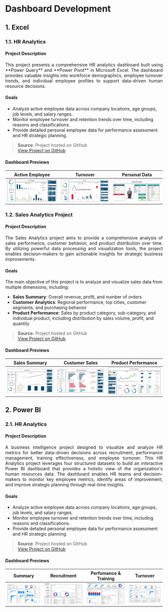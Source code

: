 # Dashboard Development

## 1. Excel

### 1.1. HR Analytics

#### Project Description
<p align= "justify">
This project presents a comprehensive HR analytics dashboard built using **Power Query** and **Power Pivot** in Microsoft Excel. The dashboard provides valuable insights into workforce demographics, employee turnover trends, and individual employee profiles to support data-driven human resource decisions.
</p>

#### Goals
- Analyze active employee data across company locations, age groups, job levels, and salary ranges.
- Monitor employee turnover and retention trends over time, including reasons and classifications.
- Provide detailed personal employee data for performance assessment and HR strategic planning.

> **Source**: Project hosted on GitHub  
> [View Project on GitHub]([https://github.com/denindrap23/Machine-Learning/edit/main/Investigate-Hotel-Business-using-Data-Visualization](https://github.com/denindrap23/Dashboard_Development/tree/main/Excel/HR_Analytics))

#### Dashboard Previews

| Active Employee | Turnover | Personal Data |
|-----------------|----------|---------------|
| ![Active](Excel/HR_Analytics/image/active.png) | ![Turnover](Excel/HR_Analytics/image/turnover.png) | ![Personal](Excel/HR_Analytics/image/personal.png) |

### 1.2. Sales Analytics Project

#### Project Description
<p align= "justify">
The Sales Analytics project aims to provide a comprehensive analysis of sales performance, customer behavior, and product distribution over time. By utilizing powerful data processing and visualization tools, the project enables decision-makers to gain actionable insights for strategic business improvements.
</p>

#### Goals
The main objective of this project is to analyze and visualize sales data from multiple dimensions, including:
- **Sales Summary**: Overall revenue, profit, and number of orders
- **Customer Analytics**: Regional performance, top cities, customer segments, and purchasing behavior
- **Product Performance**: Sales by product category, sub-category, and individual product, including distribution by sales volume, profit, and quantity

> **Source**: Project hosted on GitHub  
> [View Project on GitHub](https://github.com/denindrap23/Dashboard_Development/tree/main/Excel/Sales_Analytics)

#### Dashboard Previews

| Sales Summary | Customer Sales | Product Performance |
|-----------------|----------|---------------|
| ![Active](Excel/Sales_Analytics/image/superstore-summary.png) | ![Turnover](Excel/Sales_Analytics/image/superstore-customer.png) | ![Personal](Excel/Sales_Analytics/image/superstore-product.png) |

## 2. Power BI

### 2.1. HR Analytics

#### Project Description
<p align= "justify">
A business intelligence project designed to visualize and analyze HR metrics for better data-driven decisions across recruitment, performance management, training effectiveness, and employee turnover. This HR Analytics project leverages four structured datasets to build an interactive Power BI dashboard that provides a holistic view of the organization's human resources data. The dashboard enables HR teams and decision-makers to monitor key employee metrics, identify areas of improvement, and improve strategic planning through real-time insights.
</p>

#### Goals
- Analyze active employee data across company locations, age groups, job levels, and salary ranges.
- Monitor employee turnover and retention trends over time, including reasons and classifications.
- Provide detailed personal employee data for performance assessment and HR strategic planning.

> **Source**: Project hosted on GitHub  
> [View Project on GitHub](https://github.com/denindrap23/Dashboard_Development/tree/main/Power-BI/HR_Analytics)

#### Dashboard Previews

| Summary | Recruitment | Perfomance & Training | Turnover |
|---------------|---------------|---------------|---------------|
| ![Summary Dashboard](./Power-BI/HR_Analytics/image/Summary.png) | ![Recruitment Dashboard](./Power-BI/HR_Analytics/image/Recruitment.png) | ![Performance & Training Dashboard](./Power-BI/HR_Analytics/image/Performance&Training.png) | ![Turnover Dashboard](./Power-BI/HR_Analytics/image/Turnover.png) |
